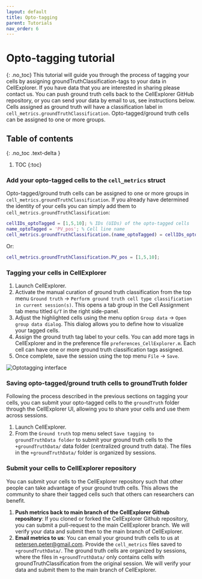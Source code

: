 ```yaml
---
layout: default
title: Opto-tagging
parent: Tutorials
nav_order: 6
---
```

# Opto-tagging tutorial
{: .no_toc}
This tutorial will guide you through the process of tagging your cells by assigning groundTruthClassification-tags to your data in CellExplorer. If you have data that you are interested in sharing please contact us. You can push ground truth cells back to the CellExplorer GitHub repository, or you can send your data by email to us, see instructions below. Cells assigned as ground truth will have a classification label in `cell_metrics.groundTruthClassification`. Opto-tagged/ground truth cells can be assigned to one or more groups. 

## Table of contents
{: .no_toc .text-delta }

1. TOC
{:toc}

### Add your opto-tagged cells to the `cell_metrics` struct 
Opto-tagged/ground truth cells can be assigned to one or more groups in `cell_metrics.groundTruthClassification`. If you already have determined the identity of your cells you can simply add them to `cell_metrics.groundTruthClassification`:
```m
cellIDs_optoTagged = [1,5,10]; % IDs (UIDs) of the opto-tagged cells
name_optoTagged = 'PV_pos'; % Cell line name
cell_metrics.groundTruthClassification.(name_optoTagged) = cellIDs_optoTagged;
```
Or:
```m
cell_metrics.groundTruthClassification.PV_pos = [1,5,10];
```

### Tagging your cells in CellExplorer
1. Launch CellExplorer.
2. Activate the manual curation of ground truth classification from the top menu `Ground truth` -> `Perform ground truth cell type classification in current session(s)`. This opens a tab group in the Cell Assignment tab menu titled `G/T` in the right side-panel. 
3. Adjust the highlighted cells using the menu option `Group data` -> `Open group data dialog`. This dialog allows you to define how to visualize your tagged cells.
4. Assign the ground truth tag label to your cells. You can add more tags in CellExplorer and in the preference file `preferences_CellExplorer.m`. Each cell can have one or more ground truth classification tags assigned.
5. Once complete, save the session using the top menu `File` -> `Save`.

![Optotagging interface](https://buzsakilab.com/wp/wp-content/uploads/2020/01/Cell-Explorer-optotagged-cells-2.png)

### Saving opto-tagged/ground truth cells to groundTruth folder
Following the process described in the previous sections on tagging your cells, you can submit your opto-tagged cells to the `groundTruth` folder through the CellExplorer UI, allowing you to share your cells and use them across sessions.

1. Launch CellExplorer.
1. From the `Ground truth` top menu select `Save tagging to groundTruthData folder` to submit your ground truth cells to the `+groundTruthData/` data folder (centralized ground truth data). The files in the `+groundTruthData/` folder is organized by sessions.

### Submit your cells to CellExplorer repository
You can submit your cells to the CellExplorer repository such that other people can take advantage of your ground truth cells. This allows the community to share their tagged cells such that others can researchers can benefit.
1. __Push metrics back to main branch of the CellExplorer Github repository__: If you cloned or forked the CellExplorer Github repository, you can submit a pull-request to the main CellExplorer branch. We will verify your data and submit then to the main branch of CellExplorer. 
2. __Email metrics to us__: You can email your ground truth cells to us at <a href="mailto:petersen.peter@gmail.com">petersen.peter@gmail.com</a>. Provide the `cell_metrics` files saved to `+groundTruthData/`. The ground truth cells are organized by sessions, where the files in `+groundTruthData/` only contains cells with groundTruthClassification from the original session. We will verify your data and submit them to the main branch of CellExplorer.
